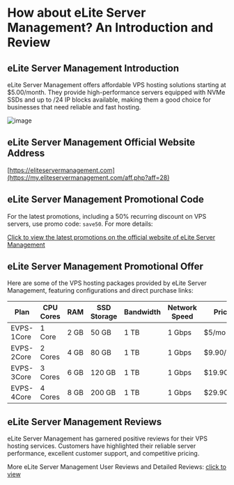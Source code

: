 # How about eLite Server Management? An Introduction and Review

## eLite Server Management Introduction
eLite Server Management offers affordable VPS hosting solutions starting at $5.00/month. They provide high-performance servers equipped with NVMe SSDs and up to /24 IP blocks available, making them a good choice for businesses that need reliable and fast hosting.

![image](https://github.com/zhehd921/eLite-Server-Management/assets/169760342/681ec13f-a78c-439e-ad7a-b1dd5317c1ff)

## eLite Server Management Official Website Address
[https://eliteservermanagement.com](https://my.eliteservermanagement.com/aff.php?aff=28)

## eLite Server Management Promotional Code
For the latest promotions, including a 50% recurring discount on VPS servers, use promo code: `save50`. For more details:

[Click to view the latest promotions on the official website of eLite Server Management](https://my.eliteservermanagement.com/aff.php?aff=28)

## eLite Server Management Promotional Offer
Here are some of the VPS hosting packages provided by eLite Server Management, featuring configurations and direct purchase links:

| Plan        | CPU Cores | RAM  | SSD Storage | Bandwidth | Network Speed | Price   | Purchase Link                                                      |
|-------------|-----------|------|-------------|-----------|---------------|---------|--------------------------------------------------------------------|
| EVPS-1Core  | 1 Core    | 2 GB | 50 GB       | 1 TB      | 1 Gbps        | $5/mo   | [Order Now](https://my.eliteservermanagement.com/aff.php?aff=28&pid=90) |
| EVPS-2Core  | 2 Cores   | 4 GB | 80 GB       | 1 TB      | 1 Gbps        | $9.90/mo| [Order Now](https://my.eliteservermanagement.com/aff.php?aff=28&pid=35) |
| EVPS-3Core  | 3 Cores   | 6 GB | 120 GB      | 1 TB      | 1 Gbps        | $19.90/mo| [Order Now](https://my.eliteservermanagement.com/aff.php?aff=28&pid=74) |
| EVPS-4Core  | 4 Cores   | 8 GB | 200 GB      | 1 TB      | 1 Gbps        | $29.90/mo| [Order Now](https://my.eliteservermanagement.com/aff.php?aff=28&pid=74) |

## eLite Server Management Reviews
eLite Server Management has garnered positive reviews for their VPS hosting services. Customers have highlighted their reliable server performance, excellent customer support, and competitive pricing.

More eLite Server Management User Reviews and Detailed Reviews: [click to view](https://my.eliteservermanagement.com/aff.php?aff=28)
